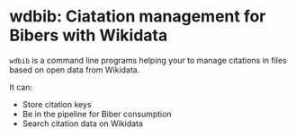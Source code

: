 wdbib: Ciatation management for Bibers with Wikidata
====

`wdbib` is a command line programs helping your to manage citations in files based on open data from Wikidata.

It can:

- Store citation keys
- Be in the pipeline for Biber consumption
- Search citation data on Wikidata
